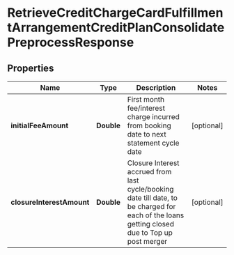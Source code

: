 # RetrieveCreditChargeCardFulfillmentArrangementCreditPlanConsolidatePreprocessResponse

## Properties
Name | Type | Description | Notes
------------ | ------------- | ------------- | -------------
**initialFeeAmount** | **Double** | First month fee/interest charge incurred from booking date to next statement cycle date |  [optional]
**closureInterestAmount** | **Double** | Closure Interest accrued from last cycle/booking date till date, to be charged for each of the loans getting closed due to Top up post merger |  [optional]
